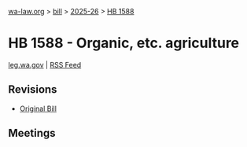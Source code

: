 [wa-law.org](/) > [bill](/bill/) > [2025-26](/bill/2025-26/) > [HB 1588](/bill/2025-26/hb/1588/)

# HB 1588 - Organic, etc. agriculture
[leg.wa.gov](https://app.leg.wa.gov/billsummary?BillNumber=1588&Year=2025&Initiative=false) | [RSS Feed](./rss.xml)

## Revisions
* [Original Bill](1/)

## Meetings